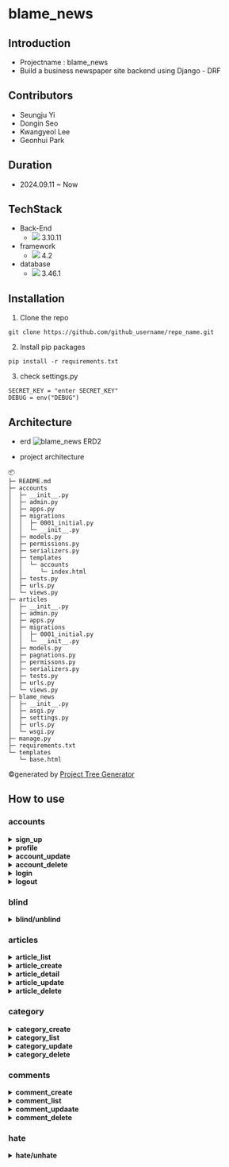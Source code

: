 
# blame_news

## Introduction
- Projectname : blame_news
- Build a business newspaper site backend using Django - DRF
 
## Contributors
- Seungju Yi
- Dongin Seo
- Kwangyeol Lee
- Geonhui Park

## Duration
- 2024.09.11 ~ Now

## TechStack
- Back-End
  - <img src="https://img.shields.io/badge/python-3776AB?style=for-the-badge&logo=python&logoColor=white"> 3.10.11
- framework
  - <img src="https://img.shields.io/badge/django-092E20?style=for-the-badge&logo=django&logoColor=white"> 4.2
- database
  - <img src="https://img.shields.io/badge/sqlite-003B57?style=for-the-badge&logo=sqlite&logoColor=white"> 3.46.1


## Installation
1. Clone the repo
```
git clone https://github.com/github_username/repo_name.git
```
2. Install pip packages
```
pip install -r requirements.txt
```
3. check settings.py
```
SECRET_KEY = "enter SECRET_KEY"
DEBUG = env("DEBUG")
```

## Architecture
- erd
![blame_news ERD2](https://github.com/user-attachments/assets/c08210d8-e6ae-4090-a8ab-77f22526d528)

- project architecture
```
📦 
├─ README.md
├─ accounts
│  ├─ __init__.py
│  ├─ admin.py
│  ├─ apps.py
│  ├─ migrations
│  │  ├─ 0001_initial.py
│  │  └─ __init__.py
│  ├─ models.py
│  ├─ permissions.py
│  ├─ serializers.py
│  ├─ templates
│  │  └─ accounts
│  │     └─ index.html
│  ├─ tests.py
│  ├─ urls.py
│  └─ views.py
├─ articles
│  ├─ __init__.py
│  ├─ admin.py
│  ├─ apps.py
│  ├─ migrations
│  │  ├─ 0001_initial.py
│  │  └─ __init__.py
│  ├─ models.py
│  ├─ pagnations.py
│  ├─ permissons.py
│  ├─ serializers.py
│  ├─ tests.py
│  ├─ urls.py
│  └─ views.py
├─ blame_news
│  ├─ __init__.py
│  ├─ asgi.py
│  ├─ settings.py
│  ├─ urls.py
│  └─ wsgi.py
├─ manage.py
├─ requirements.txt
└─ templates
   └─ base.html
```
©generated by [Project Tree Generator](https://woochanleee.github.io/project-tree-generator)


## How to use

### accounts

<details>
    <summary><b>sign_up</b></summary>
    <div markdown="1">

   - endpoint : api/v1/accounts/
   - method : POST
   - input in header
     - Content-type: application/json
   - input in body
     - Required: username, password, email, name, nickname, birthday, gender
   </div>
  </details>

  <details>
    <summary><b>profile</b></summary>
    <div markdown="1">

   - endpoint : api/v1/accounts/&#60;username>/
   - method : GET
   - input in header
     - Required: access_token
   - input in body
     - Required: None
       
   </div>
  </details>

<details>
    <summary><b>account_update</b></summary>
    <div markdown="1">

   - endpoint : api/v1/accounts/&#60;username>/
   - method : PUT
   - input in header
     - Required: access_token
   - input in body
     - Required: email, name, nickname, birthday, gender
       
   </div>
  </details>

<details>
    <summary><b>account_delete</b></summary>
    <div markdown="1">

   - endpoint : api/v1/accounts/
   - method : DELETE
   - input in header
     - Required: access_token
   - input in body
     - Required: password, refresh_token
       
   </div>
  </details>

<details>
    <summary><b>login</b></summary>
    <div markdown="1">

   - endpoint : api/v1/accounts/login/
   - method : POST
   - input in header
     - Required: access_token
     - Content-type: application/json
   - input in body
     - Required: username, password
   
       
   </div>
  </details>

  <details>
    <summary><b>logout</b></summary>
    <div markdown="1">

   - endpoint : api/v1/accounts/logout/
   - method : POST
   - input in header
     - Required: access_token
     - Content-type: application/json
   - input in body
     - Required: refresh_token
   
       
   </div>
  </details>

### blind

<details>
    <summary><b>blind/unblind</b></summary>
    <div markdown="1">

   - endpoint : api/v1/accounts/&#60;username>/blind/
   - method : POST
   - input in header
     - Required: access_token
   - input in body
     - Required: content

   </div>
  </details>
  
### articles

<details>
    <summary><b>article_list</b></summary>
    <div markdown="1">

   - endpoint : api/v1/articles/
   - method : GET
   - response
     - title,content(max length=50),
       reporter,created_at,updated_at,image,
       hits,hate(count),comment(count)

   </div>
  </details>

  <details>
    <summary><b>article_create</b></summary>
    <div markdown="1">

   - endpoint : api/v1/articles/
   - method : POST
   - request header
     - Authorization,Content-type
   - request
     - title,content,created_at,
        updated_at,image
       
   </div>
  </details>

<details>
    <summary><b>article_detail</b></summary>
    <div markdown="1">

   - endpoint : api/v1/articles/&#60;int:pk>/
   - method : GET
   - response
     - title,content,reporter,created_at,
       updated_at,image,hits,hate(count),
       comment(count)
       
   </div>
  </details>

<details>
    <summary><b>article_update</b></summary>
    <div markdown="1">

   - endpoint : api/v1/articles/&#60;int:pk>/
   - method : PUT
   - request header
     - Authorization,Content-type
   - request
     - title,content,updated_at,image
       
   </div>
  </details>

<details>
    <summary><b>article_delete</b></summary>
    <div markdown="1">

   - endpoint : api/v1/articles/&#60;int:pk>/
   - method : DELETE
   - request header
     - Authorization
   
       
   </div>
  </details>
  
### category

<details>
    <summary><b>category_create</b></summary>
    <div markdown="1">

   - endpoint : api/v1/articles/category/
   - method : POST
   - input in header
     - Required: access_token
   - input in body
     - Required: category_name

   </div>
  </details>
<details>
    <summary><b>category_list</b></summary>
    <div markdown="1">

   - endpoint :  api/v1/articles/category/
   - method : GET
   - input in header
     - Required: access_token
   - input in body
     - Required: No need

   </div>
  </details>

  <details>
    <summary><b>category_update</b></summary>
    <div markdown="1">

   - endpoint : api/v1/articles/category/&#60;int:category_pk>/
   - method : PUT
   - input in header
     - Required: access_token
   - input in body
     - Required: changed category_name

   </div>
  </details>
    <details>
    <summary><b>category_delete</b></summary>
    <div markdown="1">

   - endpoint : api/v1/articles/category/&#60;int:category_pk>/
   - method : DELETE
   - input in header
     - Required: access_token
   - input in body
     - Required: No need

   </div>
  </details>

### comments

<details>
    <summary><b>comment_create</b></summary>
    <div markdown="1">

   - endpoint : api/v1/articles/&#60;int:pk>/comment/
   - method : POST
   - input in header
     - Required: No need
   - input in body
     - Required: content

   </div>
  </details>
<details>
    <summary><b>comment_list</b></summary>
    <div markdown="1">

   - endpoint : api/v1/articles/&#60;int:pk>/comment/
   - method : GET
   - input in header
     - Required: access_token
   - input in body
     - Required: No need

   </div>
  </details>

  <details>
    <summary><b>comment_updaate</b></summary>
    <div markdown="1">

   - endpoint : api/v1/articles/comment/&#60;int:comment_pk>/
   - method : PUT
   - input in header
     - Required: access_token
   - input in body
     - Required: changed content

   </div>
  </details>
    <details>
    <summary><b>comment_delete</b></summary>
    <div markdown="1">

   - endpoint : api/v1/articles/comment/&#60;int:comment_pk>/
   - method : DELETE
   - input in header
     - Required: access_token
   - input in body
     - Required: No need

   </div>
  </details>
  
  ### hate
<details>
    <summary><b>hate/unhate</b></summary>
    <div markdown="1">

   - endpoint :api/v1/articles/&#60;int:pk>/hate/
   - method : POST
   - input in header
     - Required: access_token
   - input in body
     - Required: content

   </div>
  </details>
 
